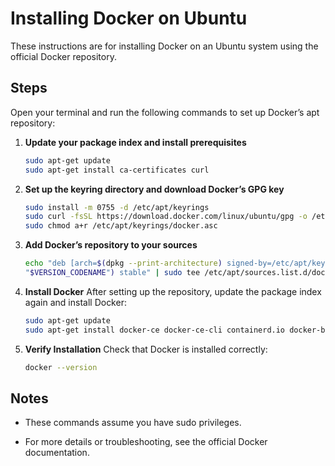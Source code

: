 # Installing Docker on Ubuntu

These instructions are for installing Docker on an Ubuntu system using the official Docker repository.

## Steps

Open your terminal and run the following commands to set up Docker’s apt repository:

1. **Update your package index and install prerequisites**
   ```bash
   sudo apt-get update
   sudo apt-get install ca-certificates curl
   ```

2. **Set up the keyring directory and download Docker’s GPG key**
   ```bash
   sudo install -m 0755 -d /etc/apt/keyrings
   sudo curl -fsSL https://download.docker.com/linux/ubuntu/gpg -o /etc/apt/keyrings/docker.asc
   sudo chmod a+r /etc/apt/keyrings/docker.asc
   ```

3. **Add Docker’s repository to your sources**
   ```bash
   echo "deb [arch=$(dpkg --print-architecture) signed-by=/etc/apt/keyrings/docker.asc] https://download.docker.com/linux/ubuntu $(. /etc/os-release && echo 
   "$VERSION_CODENAME") stable" | sudo tee /etc/apt/sources.list.d/docker.list > /dev/null
   ```

4. **Install Docker**
After setting up the repository, update the package index again and install Docker:
   ```bash
   sudo apt-get update
   sudo apt-get install docker-ce docker-ce-cli containerd.io docker-buildx-plugin docker-compose-plugin
   ```

5. **Verify Installation**
Check that Docker is installed correctly:
   ```bash
   docker --version
   ```

##  Notes

- These commands assume you have sudo privileges.

- For more details or troubleshooting, see the official Docker documentation.








 
